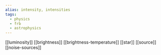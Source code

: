 ```yaml
---
alias: intensity, intensities
tags:
  - physics
  - frb
  - astrophysics
---
```


[[luminosity]]
[[brightness]]
[[brightness-temperature]]
[[star]]
[[source]]
[[noise-sources]]